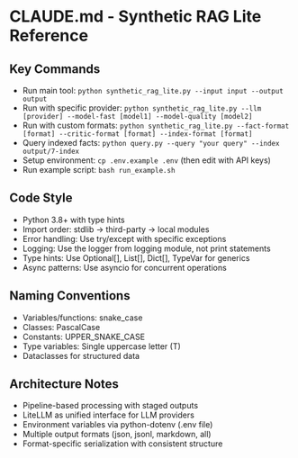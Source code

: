 # CLAUDE.md - Synthetic RAG Lite Reference

## Key Commands
- Run main tool: `python synthetic_rag_lite.py --input input --output output`
- Run with specific provider: `python synthetic_rag_lite.py --llm [provider] --model-fast [model1] --model-quality [model2]`
- Run with custom formats: `python synthetic_rag_lite.py --fact-format [format] --critic-format [format] --index-format [format]`
- Query indexed facts: `python query.py --query "your query" --index output/7-index`
- Setup environment: `cp .env.example .env` (then edit with API keys)
- Run example script: `bash run_example.sh`

## Code Style
- Python 3.8+ with type hints
- Import order: stdlib → third-party → local modules
- Error handling: Use try/except with specific exceptions
- Logging: Use the logger from logging module, not print statements
- Type hints: Use Optional[], List[], Dict[], TypeVar for generics
- Async patterns: Use asyncio for concurrent operations

## Naming Conventions
- Variables/functions: snake_case
- Classes: PascalCase
- Constants: UPPER_SNAKE_CASE
- Type variables: Single uppercase letter (T)
- Dataclasses for structured data

## Architecture Notes
- Pipeline-based processing with staged outputs
- LiteLLM as unified interface for LLM providers
- Environment variables via python-dotenv (.env file)
- Multiple output formats (json, jsonl, markdown, all)
- Format-specific serialization with consistent structure